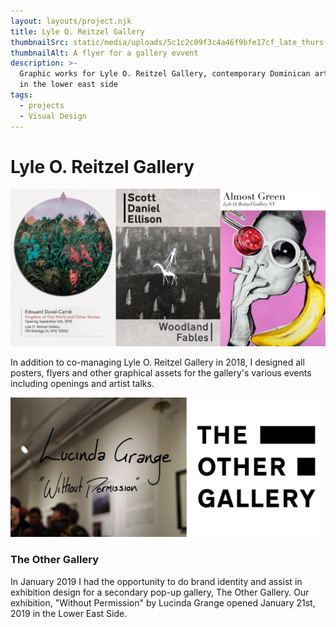 ```yaml
---
layout: layouts/project.njk
title: Lyle O. Reitzel Gallery
thumbnailSrc: static/media/uploads/5c1c2c09f3c4a46f9bfe17cf_late_thurs-01.jpg
thumbnailAlt: A flyer for a gallery evvent
description: >-
  Graphic works for Lyle O. Reitzel Gallery, contemporary Dominican art gallery
  in the lower east side
tags:
  - projects
  - Visual Design
---
```

# Lyle O. Reitzel Gallery

![3 flyers for gallery openings](static/media/uploads/5c1c2b39f3c4a4975bfe173d_woodlandfables_front-p-800.jpg "Opening Flyers")

In addition to co-managing Lyle O. Reitzel Gallery in 2018, I designed all posters, flyers and other graphical assets for the gallery's various events including openings and artist talks.

![Vinyl Cut signage for a gallery opening, and a gallery logo](static/media/uploads/othergallery.jpg "The Other Gallery")

### The Other Gallery

In January 2019 I had the opportunity to do brand identity and assist in exhibition design for a secondary pop-up gallery, The Other Gallery. Our exhibition, "Without Permission" by Lucinda Grange opened January 21st, 2019 in the Lower East Side.